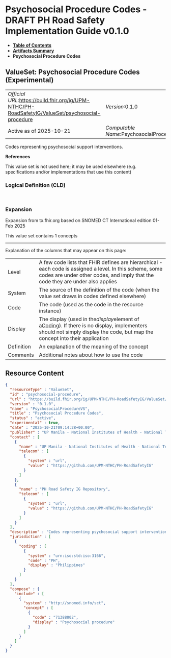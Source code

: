 # Psychosocial Procedure Codes - DRAFT PH Road Safety Implementation Guide v0.1.0

* [**Table of Contents**](toc.md)
* [**Artifacts Summary**](artifacts.md)
* **Psychosocial Procedure Codes**

## ValueSet: Psychosocial Procedure Codes (Experimental) 

| | |
| :--- | :--- |
| *Official URL*:https://build.fhir.org/ig/UPM-NTHC/PH-RoadSafetyIG/ValueSet/psychosocial-procedure | *Version*:0.1.0 |
| Active as of 2025-10-21 | *Computable Name*:PsychosocialProcedureVS |

 
Codes representing psychosocial support interventions. 

 **References** 

This value set is not used here; it may be used elsewhere (e.g. specifications and/or implementations that use this content)

### Logical Definition (CLD)

 

### Expansion

Expansion from tx.fhir.org based on SNOMED CT International edition 01-Feb 2025

This value set contains 1 concepts

-------

 Explanation of the columns that may appear on this page: 

| | |
| :--- | :--- |
| Level | A few code lists that FHIR defines are hierarchical - each code is assigned a level. In this scheme, some codes are under other codes, and imply that the code they are under also applies |
| System | The source of the definition of the code (when the value set draws in codes defined elsewhere) |
| Code | The code (used as the code in the resource instance) |
| Display | The display (used in the*display*element of a[Coding](http://hl7.org/fhir/R4/datatypes.html#Coding)). If there is no display, implementers should not simply display the code, but map the concept into their application |
| Definition | An explanation of the meaning of the concept |
| Comments | Additional notes about how to use the code |



## Resource Content

```json
{
  "resourceType" : "ValueSet",
  "id" : "psychosocial-procedure",
  "url" : "https://build.fhir.org/ig/UPM-NTHC/PH-RoadSafetyIG/ValueSet/psychosocial-procedure",
  "version" : "0.1.0",
  "name" : "PsychosocialProcedureVS",
  "title" : "Psychosocial Procedure Codes",
  "status" : "active",
  "experimental" : true,
  "date" : "2025-10-21T09:14:28+00:00",
  "publisher" : "UP Manila - National Institutes of Health - National Telehealth Center",
  "contact" : [
    {
      "name" : "UP Manila - National Institutes of Health - National Telehealth Center",
      "telecom" : [
        {
          "system" : "url",
          "value" : "https://github.com/UPM-NTHC/PH-RoadSafetyIG"
        }
      ]
    },
    {
      "name" : "PH Road Safety IG Repository",
      "telecom" : [
        {
          "system" : "url",
          "value" : "https://github.com/UPM-NTHC/PH-RoadSafetyIG"
        }
      ]
    }
  ],
  "description" : "Codes representing psychosocial support interventions.",
  "jurisdiction" : [
    {
      "coding" : [
        {
          "system" : "urn:iso:std:iso:3166",
          "code" : "PH",
          "display" : "Philippines"
        }
      ]
    }
  ],
  "compose" : {
    "include" : [
      {
        "system" : "http://snomed.info/sct",
        "concept" : [
          {
            "code" : "71388002",
            "display" : "Psychosocial procedure"
          }
        ]
      }
    ]
  }
}

```
